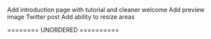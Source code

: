 Add introduction page with tutorial and cleaner welcome
Add preview image
Twitter post
Add ability to resize areas

======== UNORDERED ==========
